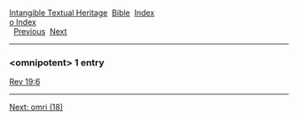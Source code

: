 [Intangible Textual Heritage](../../index)  [Bible](../index) 
[Index](index)   
[o Index](_o_)  
  [Previous](c08021)  [Next](c08023) 

------------------------------------------------------------------------

### &lt;omnipotent&gt; 1 entry

[Rev 19:6](../kjv/rev019.htm#006)  

------------------------------------------------------------------------

[Next: omri (18)](c08023)
